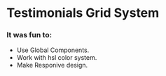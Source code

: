 # Testimonials Grid System

### It was fun to:
  - Use Global Components.
  - Work with hsl color system.
  - Make Responive design.
